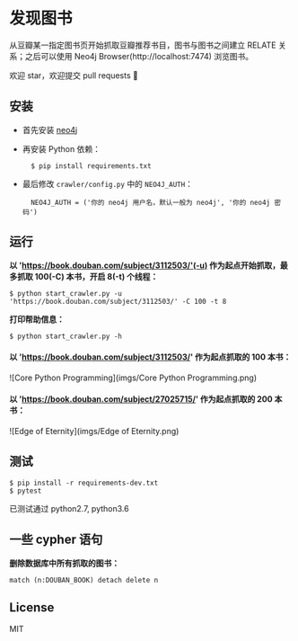 发现图书
=======

从豆瓣某一指定图书页开始抓取豆瓣推荐书目，图书与图书之间建立 RELATE 关系；之后可以使用 Neo4j Browser(http://localhost:7474) 浏览图书。

欢迎 star，欢迎提交 pull requests :hatching_chick:

安装
----

* 首先安装 [neo4j](https://neo4j.com/)

* 再安装 Python 依赖：

		$ pip install requirements.txt

* 最后修改 `crawler/config.py` 中的 `NEO4J_AUTH`：

		NEO4J_AUTH = ('你的 neo4j 用户名，默认一般为 neo4j', '你的 neo4j 密码')

运行
----

**以 'https://book.douban.com/subject/3112503/'(-u) 作为起点开始抓取，最多抓取 100(-C) 本书，开启 8(-t) 个线程：**

	$ python start_crawler.py -u 'https://book.douban.com/subject/3112503/' -C 100 -t 8

**打印帮助信息：**

	$ python start_crawler.py -h

#### 以 'https://book.douban.com/subject/3112503/' 作为起点抓取的 100 本书：

![Core Python Programming](imgs/Core Python Programming.png)

#### 以 'https://book.douban.com/subject/27025715/' 作为起点抓取的 200 本书：

![Edge of Eternity](imgs/Edge of Eternity.png)

测试
----

	$ pip install -r requirements-dev.txt
	$ pytest

已测试通过 python2.7, python3.6

一些 cypher 语句
----------------

**删除数据库中所有抓取的图书：**

	match (n:DOUBAN_BOOK) detach delete n


License
--------

MIT

